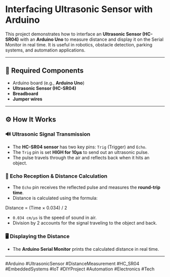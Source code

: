 # Interfacing Ultrasonic Sensor with Arduino

This project demonstrates how to interface an **Ultrasonic Sensor (HC-SR04)** with an **Arduino Uno** to measure distance and display it on the Serial Monitor in real time. It is useful in robotics, obstacle detection, parking systems, and automation applications.

---

## 🧰 Required Components
- Arduino board (e.g., **Arduino Uno**)
- **Ultrasonic Sensor (HC-SR04)**
- **Breadboard**
- **Jumper wires**

---

## ⚙️ How It Works

### 🔊 Ultrasonic Signal Transmission
- The **HC-SR04 sensor** has two key pins: `Trig` (Trigger) and `Echo`.
- The `Trig` pin is set **HIGH for 10µs** to send out an ultrasonic pulse.
- The pulse travels through the air and reflects back when it hits an object.

### 🎯 Echo Reception & Distance Calculation
- The `Echo` pin receives the reflected pulse and measures the **round-trip time**.
- Distance is calculated using the formula:

Distance = (Time × 0.034) / 2
- `0.034 cm/µs` is the speed of sound in air.
- Division by 2 accounts for the signal traveling to the object and back.

### 🖥️ Displaying the Distance
- The **Arduino Serial Monitor** prints the calculated distance in real time.

---

#Arduino #UltrasonicSensor #DistanceMeasurement #HC_SR04 #EmbeddedSystems #IoT #DIYProject #Automation #Electronics #Tech
